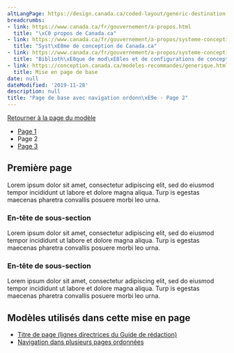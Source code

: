 ```yaml
---
altLangPage: https://design.canada.ca/coded-layout/generic-destination-sit2.html
breadcrumbs:
- link: https://www.canada.ca/fr/gouvernement/a-propos.html
  title: "\xC0 propos de Canada.ca"
- link: https://www.canada.ca/fr/gouvernement/a-propos/systeme-conception.html
  title: "Syst\xE8me de conception de Canada.ca"
- link: https://www.canada.ca/fr/gouvernement/a-propos/systeme-conception/bibliotheque-modeles.html
  title: "Biblioth\xE8que de mod\xE8les et de configurations de conception"
- link: https://conception.canada.ca/modeles-recommandes/generique.html#discussion
  title: Mise en page de base
date: null
dateModified: '2019-11-28'
description: null
title: "Page de base avec navigation ordonn\xE9e - Page 2"
---
```


<p>
 <a class="btn btn-default" href="../modeles-recommandes/generique.html">
  Retourner à la page du modèle
 </a>
</p>


<div class="gc-stp-stp">
 <div class="row">
  <ul class="toc lst-spcd col-md-12">
   <li class="col-md-4 col-sm-6">
    <a class="list-group-item" href="./generique-sit1.html">
     Page 1
    </a>
   </li>
   <li class="col-md-4 col-sm-6">
    <a class="list-group-item cust-active active">
     Page 2
    </a>
   </li>
   <li class="col-md-4 col-sm-6">
    <a class="list-group-item" href="./generique-sit3.html">
     Page 3
    </a>
   </li>
  </ul>
 </div>
</div>

<h2>
 Première page
</h2>

<p>
 Lorem ipsum dolor sit amet, consectetur adipiscing elit, sed do eiusmod tempor incididunt ut labore et dolore magna aliqua. Turp	is egestas maecenas pharetra convallis posuere morbi leo urna.
</p>

<h3>
 En-tête de sous-section
</h3>

<p>
 Lorem ipsum dolor sit amet, consectetur adipiscing elit, sed do eiusmod tempor incididunt ut labore et dolore magna aliqua. Turp	is egestas maecenas pharetra convallis posuere morbi leo urna.
</p>

<h3>
 En-tête de sous-section
</h3>

<p>
 Lorem ipsum dolor sit amet, consectetur adipiscing elit, sed do eiusmod tempor incididunt ut labore et dolore magna aliqua. Turp	is egestas maecenas pharetra convallis posuere morbi leo urna.
</p>




<h2>
 Modèles utilisés dans cette mise en page
</h2>

<ul>
 <li>
  <a href="https://www.canada.ca/fr/secretariat-conseil-tresor/services/communications-gouvernementales/guide-redaction-contenu-canada.html#wp5-1">
   Titre de page (lignes directrices du Guide de rédaction)
  </a>
 </li>
 <li>
  <a href="../configurations-conception-communes/navigation-plusieurs-pages.html">
   Navigation dans plusieurs pages ordonnées
  </a>
 </li>
</ul>


